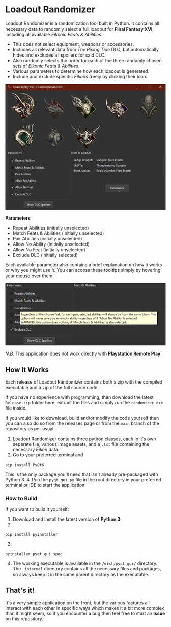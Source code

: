# Loadout Randomizer

Loadout Randomizer is a randomization tool built in Python. It contains all
necessary data to randomly select a full loadout for **Final Fantasy XVI**,
including all available *Eikonic Feats & Abilities*.

* This does not select equipment, weapons or accessories.
* Includes all relevant data from *The Rising Tide* DLC, but automatically
hides and excludes all spoilers for said DLC.
* Also randomly selects the order for each of the three randomly chosen
sets of *Eikonic Feats & Abilities*.
* Various parameters to determine how each loadout is generated.
* Include and exclude specific *Eikons* freely by clicking their icon.

<p align="center">
  <img src="./Assets/example.png" alt="Example of Application Use" width="738">
</p>

**Parameters**
* Repeat Abilities (initially unselected)
* Match Feats & Abilities (initially unselected)
* Pair Abilities (initially unselected)
* Allow No Ability (initially unselected)
* Allow No Feat (initially unselected)
* Exclude DLC (initially selected)

Each available parameter also contains a brief explanation on how it works
or why you might use it. You can access these tooltips simply by hovering
your mouse over them.

<p align="center">
  <img src="./Assets/example_tooltips.png" alt="Example of available tooltips for randomizer parameters" width="650">
</p>

*N.B.* This application does not work directly with **Playstation Remote Play**

## How It Works

Each release of Loadout Randomizer contains both a zip with the compiled
executable and a zip of the full source code.

If you have no experience with programming, then download the latest
`Release.zip` folder here, extract the files and simply run the
`randomizer.exe` file inside.

If you would like to download, build and/or modify the code yourself
then you can also do so from the releases page or from the `main` branch
of the repository as per usual.

1. Loadout Randomizer contains three python classes, each in it's own
seperate file, various image assets, and a `.txt` file containing the
necessary *Eikon* data.
3. Go to your preferred terminal and
```
pip install PyQt6
```
This is the only package you'll need that isn't already pre-packaged
with Python 3.
4. Run the `pyqt_gui.py` file in the root directory in your preferred
terminal or IDE to start the application.

### How to Build

If you want to build it yourself:
1. Download and install the latest version of **Python 3**.
2. 
```
pip install pyinstaller
```
3. 
```
pyinstaller pyqt_gui.spec
```
4. The working executable is available in the `/dist/pyqt_gui/` directory.
The `_internal` directory contains all the necessary files and packages, so
always keep it in the same parent directory as the executable.

## That's it!

It's a very simple application on the front, but the various
features all interact with each other in specific ways which makes it
a bit more complex than it might seem, so if you encounter a bug then
feel free to start an **Issue** on this repository.